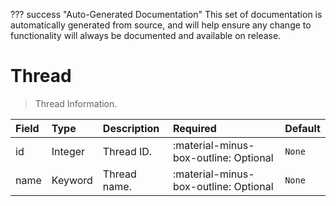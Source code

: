 ??? success "Auto-Generated Documentation"
    This set of documentation is automatically generated from source, and will help ensure any change to functionality will always be documented and available on release.

# Thread

> Thread Information.

| Field | Type | Description | Required | Default |
| :--- | :--- | :--- | :--- | :--- |
| id | Integer | Thread ID. | :material-minus-box-outline: Optional | `None` |
| name | Keyword | Thread name. | :material-minus-box-outline: Optional | `None` |
